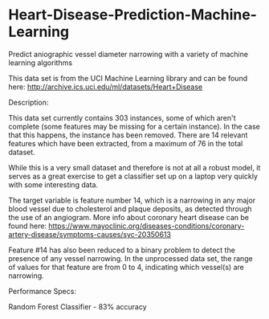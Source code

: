 # Heart-Disease-Prediction-Machine-Learning
Predict aniographic vessel diameter narrowing with a variety of machine learning algorithms  

This data set is from the UCI Machine Learning library and can be found here: http://archive.ics.uci.edu/ml/datasets/Heart+Disease 

Description: 

This data set currently contains 303 instances, some of which aren't complete (some features may be missing for a certain instance). In the case that this happens, the instance has been removed. There are 14 relevant features which have been extracted, from a maximum of 76 in the total dataset. 

While this is a very small dataset and therefore is not at all a robust model, it serves as a great exercise to get a classifier set up on a laptop very quickly with some interesting data.

The target variable is feature number 14, which is a narrowing in any major blood vessel due to cholesterol and plaque deposits, as detected through the use of an angiogram. More info about coronary heart disease can be found here: https://www.mayoclinic.org/diseases-conditions/coronary-artery-disease/symptoms-causes/syc-20350613

Feature #14 has also been reduced to a binary problem to detect the presence of any vessel narrowing. In the unprocessed data set, the range of values for that feature are from 0 to 4, indicating which vessel(s) are narrowing. 

Performance Specs: 

Random Forest Classifier - 83% accuracy
